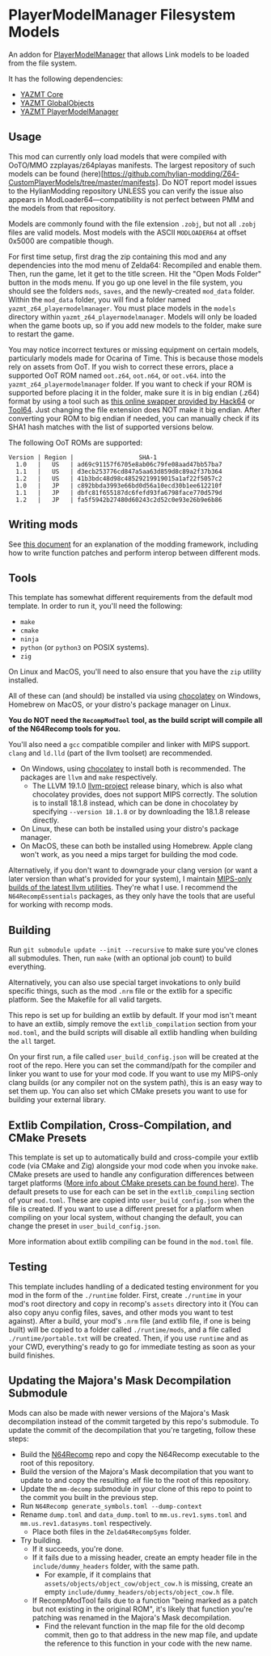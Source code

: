 # PlayerModelManager Filesystem Models

An addon for [PlayerModelManager](https://github.com/YAZ64MT/PlayerModelManager) that allows Link models to be loaded from the file system.

It has the following dependencies:
* [YAZMT Core](https://github.com/YAZ64MT/CoreLib)
* [YAZMT GlobalObjects](https://github.com/YAZ64MT/GlobalObjects)
* [YAZMT PlayerModelManager](https://github.com/YAZ64MT/PlayerModelManager)

## Usage
This mod can currently only load models that were compiled with OoTO/MMO zzplayas/z64playas manifests. The largest repository of such models can be found (here)[https://github.com/hylian-modding/Z64-CustomPlayerModels/tree/master/manifests]. Do NOT report model issues to the HylianModding repository UNLESS you can verify the issue also appears in ModLoader64—compatibility is not perfect between PMM and the models from that repository.

Models are commonly found with the file extension `.zobj`, but not all `.zobj` files are valid models. Most models with the ASCII `MODLOADER64` at offset 0x5000 are compatible though.

For first time setup, first drag the zip containing this mod and any dependencies into the mod menu of Zelda64: Recompiled and enable them. Then, run the game, let it get to the title screen. Hit the "Open Mods Folder" button in the mods menu. If you go up one level in the file system, you should see the folders `mods`, `saves`, and the newly-created `mod_data` folder. Within the `mod_data` folder, you will find a folder named `yazmt_z64_playermodelmanager`. You must place models in the `models` directory within `yazmt_z64_playermodelmanager`. Models will only be loaded when the game boots up, so if you add new models to the folder, make sure to restart the game.

You may notice incorrect textures or missing equipment on certain models, particularly models made for Ocarina of Time. This is because those models rely on assets from OoT. If you wish to correct these errors, place a supported OoT ROM named `oot.z64`, `oot.n64`, or `oot.v64`. into the `yazmt_z64_playermodelmanager` folder. If you want to check if your ROM is supported before placing it in the folder, make sure it is in big endian (.z64) format by using a tool such as [this online swapper provided by Hack64](https://hack64.net/tools/swapper.php) or [Tool64](https://gbatemp.net/download/tool-64.32494/). Just changing the file extension does NOT make it big endian. After converting your ROM to big endian if needed, you can manually check if its SHA1 hash matches with the list of supported versions below.

The following OoT ROMs are supported:
```
Version | Region |                  SHA-1
  1.0   |   US   | ad69c91157f6705e8ab06c79fe08aad47bb57ba7
  1.1   |   US   | d3ecb253776cd847a5aa63d859d8c89a2f37b364
  1.2   |   US   | 41b3bdc48d98c48529219919015a1af22f5057c2
  1.0   |   JP   | c892bbda3993e66bd0d56a10ecd30b1ee612210f
  1.1   |   JP   | dbfc81f655187dc6fefd93fa6798face770d579d
  1.2   |   JP   | fa5f5942b27480d60243c2d52c0e93e26b9e6b86
```


## Writing mods

See [this document](https://hackmd.io/fMDiGEJ9TBSjomuZZOgzNg) for an explanation of the modding framework, including how to write function patches and perform interop between different mods.

## Tools

This template has somewhat different requirements from the default mod template. In order to run it, you'll need the following:

* `make`
* `cmake`
* `ninja`
* `python` (or `python3` on POSIX systems).
* `zig`

On Linux and MacOS, you'll need to also ensure that you have the `zip` utility installed.

All of these can (and should) be installed via using [chocolatey](https://chocolatey.org/) on Windows, Homebrew on MacOS, or your distro's package manager on Linux.

**You do NOT need the `RecompModTool` tool, as the build script will compile all of the N64Recomp tools for you.**

You'll also need a `gcc` compatible compiler and linker with MIPS support. `clang` and `ld.lld` (part of the llvm toolset) are recommended.

* On Windows, using [chocolatey](https://chocolatey.org/) to install both is recommended. The packages are `llvm` and `make` respectively.
  * The LLVM 19.1.0 [llvm-project](https://github.com/llvm/llvm-project) release binary, which is also what chocolatey provides, does not support MIPS correctly. The solution is to install 18.1.8 instead, which can be done in chocolatey by specifying `--version 18.1.8` or by downloading the 18.1.8 release directly.
* On Linux, these can both be installed using your distro's package manager.
* On MacOS, these can both be installed using Homebrew. Apple clang won't work, as you need a mips target for building the mod code.

Alternatively, if you don't want to downgrade your clang version (or want a later version than what's provided for your system), I maintain [MIPS-only builds of the latest llvm utilities](https://github.com/LT-Schmiddy/n64recomp-clang/releases/latest). They're what I use. I recommend the `N64RecompEssentials` packages, as they only have the tools that are useful for working with recomp mods.

## Building

Run `git submodule update --init --recursive` to make sure you've clones all submodules. Then, run `make` (with an optional job count) to build everything.

Alternatively, you can also use special target invokations to only build specific things, such as the mod `.nrm` file or the extlib for a specific platform.
See the Makefile for all valid targets.

This repo is set up for building an extlib by default. If your mod isn't meant to have an extlib, simply remove the `extlib_compilation` section from your
`mod.toml`, and the build scripts will disable all extlib handling when building the `all` target.

On your first run, a file called `user_build_config.json` will be created at the root of the repo. Here you can set the command/path for the compiler and linker
you want to use for your mod code. If you want to use my MIPS-only clang builds (or any compiler not on the system path), this is an easy way to set them up.
You can also set which CMake presets you want to use for building your external library.

## Extlib Compilation, Cross-Compilation, and CMake Presets

This template is set up to automatically build and cross-compile your extlib code (via CMake and Zig) alongside your mod code when you invoke `make`.
CMake presets are used to handle any configuration differences between target platforms ([More info about CMake presets can be found
here](https://cmake.org/cmake/help/latest/manual/cmake-presets.7.html)). The default presets to use for each can be set in the `extlib_compiling`
section of your `mod.toml`. These are copied into `user_build_config.json` when the file is created. If you want to use a different preset for
a platform when compiling on your local system, without changing the default, you can change the preset in `user_build_config.json`.

More information about extlib compiling can be found in the `mod.toml` file.

## Testing

This template includes handling of a dedicated testing environment for you mod in the form of the `./runtime` folder. First, create `./runtime` in your
mod's root directory and copy in recomp's `assets` directory into it (You can also copy anyu config files, saves, and other mods you want to test against). After a build, your mod's `.nrm` file (and extlib file, if one is being built) will be copied to a folder called `./runtime/mods`, and a file called `./runtime/portable.txt` will be created. Then, if you use `runtime` and as your CWD, everything's ready to go for immediate testing as soon as your build finishes.

## Updating the Majora's Mask Decompilation Submodule

Mods can also be made with newer versions of the Majora's Mask decompilation instead of the commit targeted by this repo's submodule.
To update the commit of the decompilation that you're targeting, follow these steps:

* Build the [N64Recomp](https://github.com/N64Recomp/N64Recomp) repo and copy the N64Recomp executable to the root of this repository.
* Build the version of the Majora's Mask decompilation that you want to update to and copy the resulting .elf file to the root of this repository.
* Update the `mm-decomp` submodule in your clone of this repo to point to the commit you built in the previous step.
* Run `N64Recomp generate_symbols.toml --dump-context`
* Rename `dump.toml` and `data_dump.toml` to `mm.us.rev1.syms.toml` and `mm.us.rev1.datasyms.toml` respectively.
  * Place both files in the `Zelda64RecompSyms` folder.
* Try building.
  * If it succeeds, you're done.
  * If it fails due to a missing header, create an empty header file in the `include/dummy_headers` folder, with the same path.
    * For example, if it complains that `assets/objects/object_cow/object_cow.h` is missing, create an empty `include/dummy_headers/objects/object_cow.h` file.
  * If RecompModTool fails due to a function "being marked as a patch but not existing in the original ROM", it's likely that function you're patching was renamed in the Majora's Mask decompilation.
    * Find the relevant function in the map file for the old decomp commit, then go to that address in the new map file, and update the reference to this function in your code with the new name.
